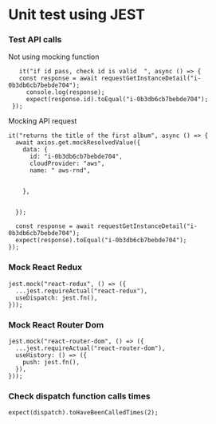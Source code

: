 
# Unit test using JEST

### Test API calls 

Not using mocking function
```
   it("if id pass, check id is valid  ", async () => {
   const response = await requestGetInstanceDetail("i-0b3db6cb7bebde704");
     console.log(response);
     expect(response.id).toEqual("i-0b3db6cb7bebde704");
 });
```
Mocking API request 
```
it("returns the title of the first album", async () => {
  await axios.get.mockResolvedValue({
    data: {
      id: "i-0b3db6cb7bebde704",
      cloudProvider: "aws",
      name: " aws-rnd",
     
  
    },
 

  });

  const response = await requestGetInstanceDetail("i-0b3db6cb7bebde704");
  expect(response).toEqual("i-0b3db6cb7bebde704");
});
```
### Mock React Redux

```
jest.mock("react-redux", () => ({
  ...jest.requireActual("react-redux"),
  useDispatch: jest.fn(),
}));
```
### Mock React Router Dom

```
jest.mock("react-router-dom", () => ({
  ...jest.requireActual("react-router-dom"),
  useHistory: () => ({
    push: jest.fn(),
  }),
}));
```
### Check dispatch function calls times
```
expect(dispatch).toHaveBeenCalledTimes(2);
```
